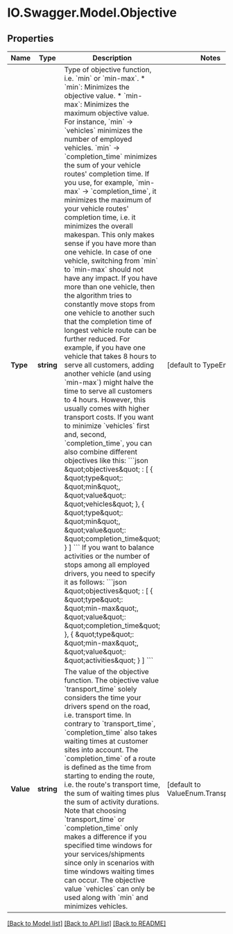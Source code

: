 # IO.Swagger.Model.Objective
## Properties

Name | Type | Description | Notes
------------ | ------------- | ------------- | -------------
**Type** | **string** | Type of objective function, i.e. &#x60;min&#x60; or &#x60;min-max&#x60;.   * &#x60;min&#x60;: Minimizes the objective value.  * &#x60;min-max&#x60;: Minimizes the maximum objective value.  For instance, &#x60;min&#x60; -&gt; &#x60;vehicles&#x60; minimizes the number of employed vehicles. &#x60;min&#x60; -&gt; &#x60;completion_time&#x60; minimizes the sum of your vehicle routes&#x27; completion time.  If you use, for example, &#x60;min-max&#x60; -&gt; &#x60;completion_time&#x60;, it minimizes the maximum of your vehicle routes&#x27; completion time, i.e. it minimizes the overall makespan. This only makes sense if you have more than one vehicle. In case of one vehicle, switching from &#x60;min&#x60; to &#x60;min-max&#x60; should not have any impact. If you have more than one vehicle, then the algorithm tries to constantly move stops from one vehicle to another such that the completion time of longest vehicle route can be further reduced. For example, if you have one vehicle that takes 8 hours to serve all customers, adding another vehicle (and using &#x60;min-max&#x60;) might halve the time to serve all customers to 4 hours. However, this usually comes with higher transport costs.  If you want to minimize &#x60;vehicles&#x60; first and, second, &#x60;completion_time&#x60;, you can also combine different objectives like this:  &#x60;&#x60;&#x60;json \&quot;objectives\&quot; : [    {       \&quot;type\&quot;: \&quot;min\&quot;,       \&quot;value\&quot;: \&quot;vehicles\&quot;    },    {       \&quot;type\&quot;: \&quot;min\&quot;,       \&quot;value\&quot;: \&quot;completion_time\&quot;    } ] &#x60;&#x60;&#x60;  If you want to balance activities or the number of stops among all employed drivers, you need to specify it as follows:  &#x60;&#x60;&#x60;json \&quot;objectives\&quot; : [    {       \&quot;type\&quot;: \&quot;min-max\&quot;,       \&quot;value\&quot;: \&quot;completion_time\&quot;    },    {       \&quot;type\&quot;: \&quot;min-max\&quot;,       \&quot;value\&quot;: \&quot;activities\&quot;    } ] &#x60;&#x60;&#x60;  | [default to TypeEnum.Min]
**Value** | **string** | The value of the objective function. The objective value &#x60;transport_time&#x60; solely considers the time your drivers spend on the road, i.e. transport time. In contrary to &#x60;transport_time&#x60;, &#x60;completion_time&#x60; also takes waiting times at customer sites into account. The &#x60;completion_time&#x60; of a route is defined as the time from starting to ending the route, i.e. the route&#x27;s transport time, the sum of waiting times plus the sum of activity durations. Note that choosing &#x60;transport_time&#x60; or &#x60;completion_time&#x60; only makes a difference if you specified time windows for your services/shipments since only in scenarios with time windows waiting times can occur. The objective value &#x60;vehicles&#x60; can only be used along with &#x60;min&#x60; and minimizes vehicles.  | [default to ValueEnum.Transporttime]

[[Back to Model list]](../README.md#documentation-for-models) [[Back to API list]](../README.md#documentation-for-api-endpoints) [[Back to README]](../README.md)

